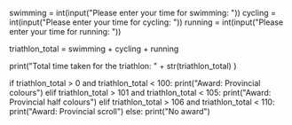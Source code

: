 swimming =  int(input("Please enter your time for swimming: "))
cycling =  int(input("Please enter your time for cycling: "))
running =  int(input("Please enter your time for running: "))

triathlon_total = swimming + cycling + running

print("Total time taken for the triathlon: " + str(triathlon_total) )

if triathlon_total > 0 and triathlon_total < 100:
    print("Award: Provincial colours")
elif triathlon_total > 101 and triathlon_total < 105:
    print("Award: Provincial half colours")
elif triathlon_total > 106 and triathlon_total < 110:
    print("Award: Provincial scroll")
else:
    print("No award")
